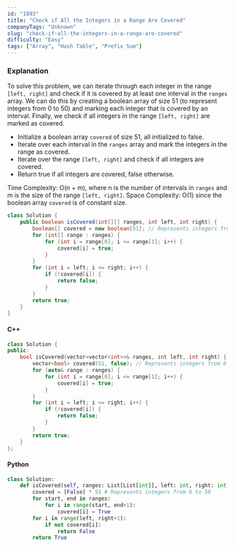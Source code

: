 ```yaml
---
id: "1893"
title: "Check if All the Integers in a Range Are Covered"
companyTags: "Unknown"
slug: "check-if-all-the-integers-in-a-range-are-covered"
difficulty: "Easy"
tags: ["Array", "Hash Table", "Prefix Sum"]
---
```


### Explanation
To solve this problem, we can iterate through each integer in the range `[left, right]` and check if it is covered by at least one interval in the `ranges` array. We can do this by creating a boolean array of size 51 (to represent integers from 0 to 50) and marking each integer that is covered by an interval. Finally, we check if all integers in the range `[left, right]` are marked as covered.

- Initialize a boolean array `covered` of size 51, all initialized to false.
- Iterate over each interval in the `ranges` array and mark the integers in the range as covered.
- Iterate over the range `[left, right]` and check if all integers are covered.
- Return true if all integers are covered, false otherwise.

Time Complexity: O(n + m), where n is the number of intervals in `ranges` and m is the size of the range `[left, right]`.
Space Complexity: O(1) since the boolean array `covered` is of constant size.

```java
class Solution {
    public boolean isCovered(int[][] ranges, int left, int right) {
        boolean[] covered = new boolean[51]; // Represents integers from 0 to 50
        for (int[] range : ranges) {
            for (int i = range[0]; i <= range[1]; i++) {
                covered[i] = true;
            }
        }
        for (int i = left; i <= right; i++) {
            if (!covered[i]) {
                return false;
            }
        }
        return true;
    }
}
```

#### C++
```cpp
class Solution {
public:
    bool isCovered(vector<vector<int>>& ranges, int left, int right) {
        vector<bool> covered(51, false); // Represents integers from 0 to 50
        for (auto& range : ranges) {
            for (int i = range[0]; i <= range[1]; i++) {
                covered[i] = true;
            }
        }
        for (int i = left; i <= right; i++) {
            if (!covered[i]) {
                return false;
            }
        }
        return true;
    }
};
```

#### Python
```python
class Solution:
    def isCovered(self, ranges: List[List[int]], left: int, right: int) -> bool:
        covered = [False] * 51 # Represents integers from 0 to 50
        for start, end in ranges:
            for i in range(start, end+1):
                covered[i] = True
        for i in range(left, right+1):
            if not covered[i]:
                return False
        return True
```